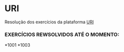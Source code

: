 # URI
Resolução dos exercícios da plataforma [URI](https://www.urionlinejudge.com.br/judge/en/users/security)

### EXERCÍCIOS REWSOLVIDOS ATÉ  O MOMENTO:
*1001
*1003
